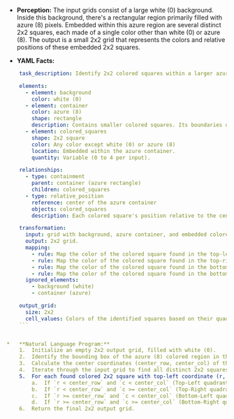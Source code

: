 *   **Perception:** The input grids consist of a large white (0) background. Inside this background, there's a rectangular region primarily filled with azure (8) pixels. Embedded within this azure region are several distinct 2x2 squares, each made of a single color other than white (0) or azure (8). The output is a small 2x2 grid that represents the colors and relative positions of these embedded 2x2 squares.

*   **YAML Facts:**
    
```yaml
    task_description: Identify 2x2 colored squares within a larger azure region and map their relative quadrant positions to a 2x2 output grid.

    elements:
      - element: background
        color: white (0)
      - element: container
        color: azure (8)
        shape: rectangle
        description: Contains smaller colored squares. Its boundaries define the area of interest.
      - element: colored_squares
        shape: 2x2 square
        color: Any color except white (0) or azure (8)
        location: Embedded within the azure container.
        quantity: Variable (0 to 4 per input).

    relationships:
      - type: containment
        parent: container (azure rectangle)
        children: colored_squares
      - type: relative_position
        reference: center of the azure container
        objects: colored_squares
        description: Each colored square's position relative to the center determines its quadrant (top-left, top-right, bottom-left, bottom-right).

    transformation:
      input: grid with background, azure container, and embedded colored squares.
      output: 2x2 grid.
      mapping:
        - rule: Map the color of the colored square found in the top-left quadrant of the azure container to the top-left cell of the output grid. If no square exists in that quadrant, use white (0).
        - rule: Map the color of the colored square found in the top-right quadrant of the azure container to the top-right cell of the output grid. If no square exists in that quadrant, use white (0).
        - rule: Map the color of the colored square found in the bottom-left quadrant of the azure container to the bottom-left cell of the output grid. If no square exists in that quadrant, use white (0).
        - rule: Map the color of the colored square found in the bottom-right quadrant of the azure container to the bottom-right cell of the output grid. If no square exists in that quadrant, use white (0).
      ignored_elements:
        - background (white)
        - container (azure)

    output_grid:
      size: 2x2
      cell_values: Colors of the identified squares based on their quadrant, or white (0) if a quadrant is empty.
    ```


*   **Natural Language Program:**
    1.  Initialize an empty 2x2 output grid, filled with white (0).
    2.  Identify the bounding box of the azure (8) colored region in the input grid. Determine its minimum and maximum row and column indices.
    3.  Calculate the center coordinates (center_row, center_col) of the azure bounding box.
    4.  Iterate through the input grid to find all distinct 2x2 squares composed of a single color, excluding white (0) and azure (8). Record the color and the top-left coordinate (r, c) of each found square.
    5.  For each found colored 2x2 square with top-left coordinate (r, c) and color `C`:
        a.  If `r < center_row` and `c < center_col` (Top-Left quadrant), set the output grid cell at `[0, 0]` to color `C`.
        b.  If `r < center_row` and `c >= center_col` (Top-Right quadrant), set the output grid cell at `[0, 1]` to color `C`.
        c.  If `r >= center_row` and `c < center_col` (Bottom-Left quadrant), set the output grid cell at `[1, 0]` to color `C`.
        d.  If `r >= center_row` and `c >= center_col` (Bottom-Right quadrant), set the output grid cell at `[1, 1]` to color `C`.
    6.  Return the final 2x2 output grid.